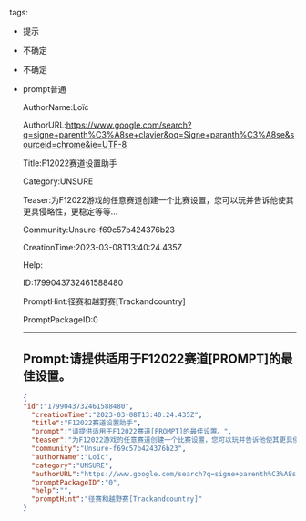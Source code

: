   tags: 
- 提示
- 不确定
- 不确定
- prompt普通

  AuthorName:Loïc

  AuthorURL:https://www.google.com/search?q=signe+parenth%C3%A8se+clavier&oq=Signe+paranth%C3%A8se&sourceid=chrome&ie=UTF-8

  Title:F12022赛道设置助手

  Category:UNSURE

  Teaser:为F12022游戏的任意赛道创建一个比赛设置，您可以玩并告诉他使其更具侵略性，更稳定等等...

  Community:Unsure-f69c57b424376b23

  CreationTime:2023-03-08T13:40:24.435Z

  Help:

  ID:1799043732461588480

  PromptHint:径赛和越野赛[Trackandcountry]

  PromptPackageID:0

  ---

  ## Prompt:请提供适用于F12022赛道[PROMPT]的最佳设置。

  ```json
  {
  "id":"1799043732461588480",
    "creationTime":"2023-03-08T13:40:24.435Z",
    "title":"F12022赛道设置助手",
    "prompt":"请提供适用于F12022赛道[PROMPT]的最佳设置。",
    "teaser":"为F12022游戏的任意赛道创建一个比赛设置，您可以玩并告诉他使其更具侵略性，更稳定等等...",
    "community":"Unsure-f69c57b424376b23",
    "authorName":"Loïc",
    "category":"UNSURE",
    "authorURL":"https://www.google.com/search?q=signe+parenth%C3%A8se+clavier&oq=Signe+paranth%C3%A8se&sourceid=chrome&ie=UTF-8",
    "promptPackageID":"0",
    "help":"",
    "promptHint":"径赛和越野赛[Trackandcountry]"
  }
  ```

